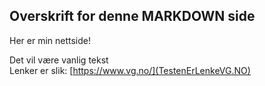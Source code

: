 ## Overskrift for denne MARKDOWN side
Her er min nettside!

Det vil være vanlig tekst  
Lenker er slik: [https://www.vg.no/](TestenErLenkeVG.NO)
